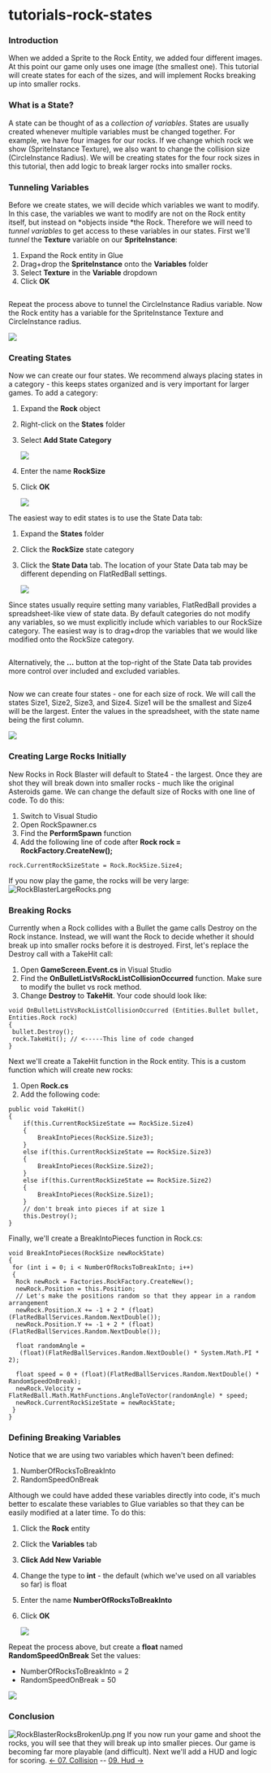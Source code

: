 # tutorials-rock-states

### Introduction

When we added a Sprite to the Rock Entity, we added four different images. At this point our game only uses one image (the smallest one). This tutorial will create states for each of the sizes, and will implement Rocks breaking up into smaller rocks.

### What is a State?

A state can be thought of as a _collection of variables_. States are usually created whenever multiple variables must be changed together. For example, we have four images for our rocks. If we change which rock we show (SpriteInstance Texture), we also want to change the collision size (CircleInstance Radius). We will be creating states for the four rock sizes in this tutorial, then add logic to break larger rocks into smaller rocks.

### Tunneling Variables

Before we create states, we will decide which variables we want to modify. In this case, the variables we want to modify are not on the Rock entity itself, but instead on \*objects inside \*the Rock. Therefore we will need to _tunnel variables_ to get access to these variables in our states. First we'll _tunnel_ the **Texture** variable on our **SpriteInstance**:

1. Expand the Rock entity in Glue
2. Drag+drop the **SpriteInstance** onto the **Variables** folder
3. Select **Texture** in the **Variable** dropdown
4. Click **OK**



<figure><img src="../../../media/2016-01-2021_March_13_183314.gif" alt=""><figcaption></figcaption></figure>

 Repeat the process above to tunnel the CircleInstance Radius variable. Now the Rock entity has a variable for the SpriteInstance Texture and CircleInstance radius.

![](../../../media/2022-12-img_63a05108d73ba.png)

### Creating States

Now we can create our four states. We recommend always placing states in a category - this keeps states organized and is very important for larger games. To add a category:

1. Expand the **Rock** object
2. Right-click on the **States** folder
3.  Select **Add State Category**

    ![](../../../media/2022-12-img_63a04f702cd0f.png)
4. Enter the name **RockSize**
5.  Click **OK**

    ![](../../../media/2021-03-img_604d64771ec9a.png)

The easiest way to edit states is to use the State Data tab:

1. Expand the **States** folder
2. Click the **RockSize** state category
3.  Click the **State Data** tab. The location of your State Data tab may be different depending on FlatRedBall settings.

    ![](../../../media/2022-12-img_63a04fc267e72.png)

Since states usually require setting many variables, FlatRedBall provides a spreadsheet-like view of state data. By default categories do not modify any variables, so we must explicitly include which variables to our RockSize category. The easiest way is to drag+drop the variables that we would like modified onto the RockSize category. 

<figure><img src="../../../media/2016-01-19_05-07-25.gif" alt=""><figcaption></figcaption></figure>

 Alternatively, the **...** button at the top-right of the State Data tab provides more control over included and excluded variables. 

<figure><img src="../../../media/2016-01-19_05-08-48.gif" alt=""><figcaption></figcaption></figure>

 Now we can create four states - one for each size of rock. We will call the states Size1, Size2, Size3, and Size4. Size1 will be the smallest and Size4 will be the largest. Enter the values in the spreadsheet, with the state name being the first column.

![](../../../media/2021-03-img_604d65dee8ee2.png)

### Creating Large Rocks Initially

New Rocks in Rock Blaster will default to State4 - the largest. Once they are shot they will break down into smaller rocks - much like the original Asteroids game. We can change the default size of Rocks with one line of code. To do this:

1. Switch to Visual Studio
2. Open RockSpawner.cs
3. Find the **PerformSpawn** function
4. Add the following line of code after **Rock rock = RockFactory.CreateNew();**

&#x20;

```
rock.CurrentRockSizeState = Rock.RockSize.Size4;
```

If you now play the game, the rocks will be very large: ![RockBlasterLargeRocks.png](../../../media/migrated_media-RockBlasterLargeRocks.png)

### Breaking Rocks

Currently when a Rock collides with a Bullet the game calls Destroy on the Rock instance. Instead, we will want the Rock to decide whether it should break up into smaller rocks before it is destroyed. First, let's replace the Destroy call with a TakeHit call:

1. Open **GameScreen.Event.cs** in Visual Studio
2. Find the **OnBulletListVsRockListCollisionOccurred** function. Make sure to modify the bullet vs rock method.
3. Change **Destroy** to **TakeHit**. Your code should look like:

&#x20;

```
void OnBulletListVsRockListCollisionOccurred (Entities.Bullet bullet, Entities.Rock rock)
{
 bullet.Destroy();
 rock.TakeHit(); // <-----This line of code changed
}
```

Next we'll create a TakeHit function in the Rock entity. This is a custom function which will create new rocks:

1. Open **Rock.cs**
2. Add the following code:

&#x20;

```
public void TakeHit()
{
    if(this.CurrentRockSizeState == RockSize.Size4)
    {
        BreakIntoPieces(RockSize.Size3);
    }
    else if(this.CurrentRockSizeState == RockSize.Size3)
    {
        BreakIntoPieces(RockSize.Size2);
    }
    else if(this.CurrentRockSizeState == RockSize.Size2)
    {
        BreakIntoPieces(RockSize.Size1);
    }
    // don't break into pieces if at size 1
    this.Destroy();
}
```

Finally, we'll create a BreakIntoPieces function in Rock.cs:

```
void BreakIntoPieces(RockSize newRockState)
{
 for (int i = 0; i < NumberOfRocksToBreakInto; i++)
 {
  Rock newRock = Factories.RockFactory.CreateNew();
  newRock.Position = this.Position;
  // Let's make the positions random so that they appear in a random arrangement
  newRock.Position.X += -1 + 2 * (float)(FlatRedBallServices.Random.NextDouble());
  newRock.Position.Y += -1 + 2 * (float)(FlatRedBallServices.Random.NextDouble());

  float randomAngle =
   (float)(FlatRedBallServices.Random.NextDouble() * System.Math.PI * 2);

  float speed = 0 + (float)(FlatRedBallServices.Random.NextDouble() * RandomSpeedOnBreak);
  newRock.Velocity = FlatRedBall.Math.MathFunctions.AngleToVector(randomAngle) * speed;
  newRock.CurrentRockSizeState = newRockState;
 }
}
```

### Defining Breaking Variables

Notice that we are using two variables which haven't been defined:

1. NumberOfRocksToBreakInto
2. RandomSpeedOnBreak

Although we could have added these variables directly into code, it's much better to escalate these variables to Glue variables so that they can be easily modified at a later time. To do this:

1. Click the **Rock** entity
2. Click the **Variables** tab
3. **Click Add New Variable**
4. Change the type to **int** - the default (which we've used on all variables so far) is float
5. Enter the name **NumberOfRocksToBreakInto**
6.  Click **OK**

    ![](../../../media/2021-03-img_604d75d07d61f.png)

Repeat the process above, but create a **float** named **RandomSpeedOnBreak** Set the values:

* NumberOfRocksToBreakInto = 2
* RandomSpeedOnBreak = 50

![](../../../media/2021-03-img_604d76242ebc1.png)

### Conclusion

![RockBlasterRocksBrokenUp.png](../../../media/migrated_media-RockBlasterRocksBrokenUp.png) If you now run your game and shoot the rocks, you will see that they will break up into smaller pieces. Our game is becoming far more playable (and difficult). Next we'll add a HUD and logic for scoring. [<- 07. Collision](tutorials-collision.md) -- [09. Hud ->](tutorials-hud.md)
